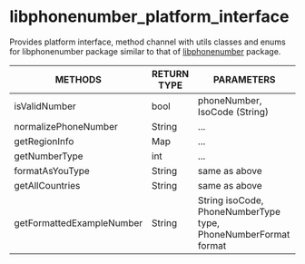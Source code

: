 # libphonenumber_platform_interface

Provides platform interface, method channel with utils classes and enums for libphonenumber package
similar to that of [libphonenumber](https://pub.dev/packages/libphonenumber) package.

| METHODS                   | RETURN TYPE | PARAMETERS                    |
|---------------------------|-------------|-------------------------------|
| isValidNumber             | bool        | phoneNumber, IsoCode (String) |
| normalizePhoneNumber      | String      | ...                           |
| getRegionInfo             | Map         | ...                           |
| getNumberType             | int         | ...                           |
| formatAsYouType           | String      | same as above                 |
| getAllCountries           | String      | same as above                 |
| getFormattedExampleNumber | String      | String isoCode, PhoneNumberType type, PhoneNumberFormat format                |
